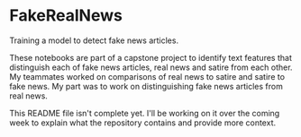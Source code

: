 # FakeRealNews
 Training a model to detect fake news articles.

These notebooks are part of a capstone project to identify text features that distinguish each of fake news articles, real news and satire from each other. My teammates worked on comparisons of real news to satire and satire to fake news. My part was to work on distinguishing fake news articles from real news.

This README file isn't complete yet. I'll be working on it over the coming week to explain what the repository contains and provide more context.
